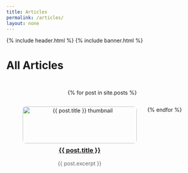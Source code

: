 ```yaml
---
title: Articles
permalink: /articles/
layout: none
---
```


{% include header.html %}
{% include banner.html %}

# All Articles

<div style="display: flex; flex-wrap: wrap; justify-content: center; gap: 2em; padding: 2em 0;">
  {% for post in site.posts %}
    <div style="flex: 0 0 300px; text-align: center;">
      <a href="{{ post.url | relative_url }}">
        <img src="{{ post.thumbnail }}" alt="{{ post.title }} thumbnail" style="width: 100%; height: auto; border-radius: 8px;" />
      </a>
      <h3 style="margin-top: 0.5em;"><a href="{{ post.url | relative_url }}">{{ post.title }}</a></h3>
      <p style="color: #666;">{{ post.excerpt }}</p>
    </div>
  {% endfor %}
</div>
